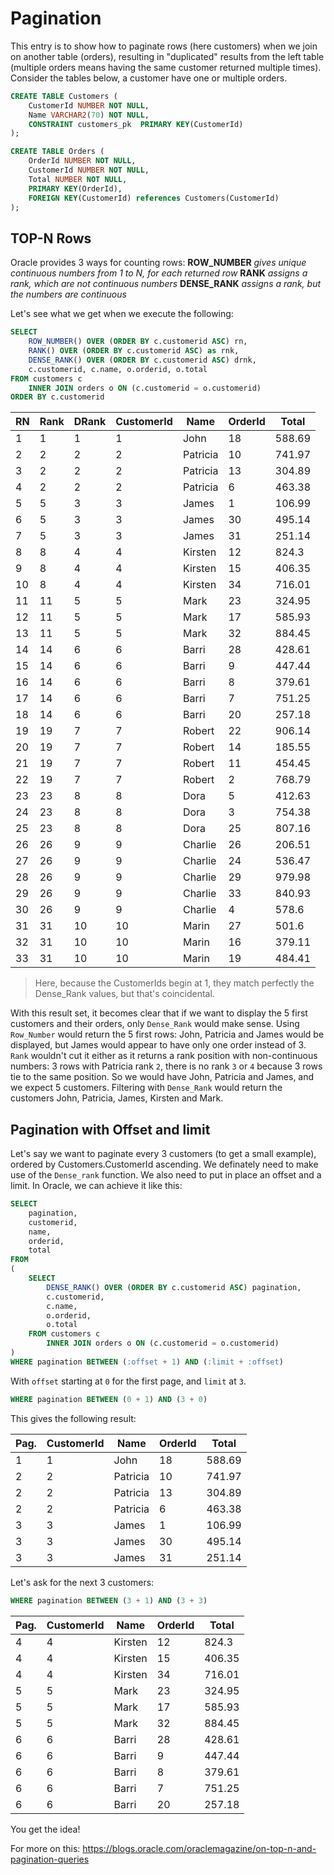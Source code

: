 # Pagination

This entry is to show how to paginate rows (here customers) when we join on another table (orders), resulting in "duplicated" results from the left table (multiple orders means having the same customer returned multiple times).
Consider the tables below, a customer have one or multiple orders.

```sql
CREATE TABLE Customers (
    CustomerId NUMBER NOT NULL,
    Name VARCHAR2(70) NOT NULL,
    CONSTRAINT customers_pk  PRIMARY KEY(CustomerId)
);

CREATE TABLE Orders (
    OrderId NUMBER NOT NULL,
    CustomerId NUMBER NOT NULL,
    Total NUMBER NOT NULL,
    PRIMARY KEY(OrderId),
    FOREIGN KEY(CustomerId) references Customers(CustomerId)
);
```

## TOP-N Rows

Oracle provides 3 ways for counting rows:
**ROW_NUMBER** *gives unique continuous numbers from 1 to N, for each returned row*
**RANK** *assigns a rank, which are not continuous numbers*
**DENSE_RANK** *assigns a rank, but the numbers are continuous*

Let's see what we get when we execute the following:
```sql
SELECT 
    ROW_NUMBER() OVER (ORDER BY c.customerid ASC) rn,
    RANK() OVER (ORDER BY c.customerid ASC) as rnk,
    DENSE_RANK() OVER (ORDER BY c.customerid ASC) drnk,
    c.customerid, c.name, o.orderid, o.total
FROM customers c 
    INNER JOIN orders o ON (c.customerid = o.customerid)
ORDER BY c.customerid
```

| RN | Rank | DRank| CustomerId | Name | OrderId | Total
| --- | ---| --- | --- | --- | --- | --- |
| 1 | 1 | 1 | 1 | John | 18 | 588.69 |
| 2 | 2 | 2 | 2 | Patricia | 10 | 741.97 |
| 3 | 2 | 2 | 2 | Patricia | 13 | 304.89 |
| 4 | 2 | 2 | 2 | Patricia | 6 | 463.38 |
| 5 | 5 | 3 | 3 | James | 1 | 106.99 |
| 6 | 5 | 3 | 3 | James | 30 | 495.14 |
| 7 | 5 | 3 | 3 | James | 31 | 251.14 |
| 8 | 8 | 4 | 4 | Kirsten | 12 | 824.3 |
| 9 | 8 | 4 | 4 | Kirsten | 15 | 406.35 |
| 10 | 8 | 4 | 4 | Kirsten | 34 | 716.01 |
| 11 | 11 | 5 | 5 | Mark | 23 | 324.95 |
| 12 | 11 | 5 | 5 | Mark | 17 | 585.93 |
| 13 | 11 | 5 | 5 | Mark | 32 | 884.45 |
| 14 | 14 | 6 | 6 | Barri | 28 | 428.61 |
| 15 | 14 | 6 | 6 | Barri | 9 | 447.44 |
| 16 | 14 | 6 | 6 | Barri | 8 | 379.61 |
| 17 | 14 | 6 | 6 | Barri | 7 | 751.25 |
| 18 | 14 | 6 | 6 | Barri | 20 | 257.18 |
| 19 | 19 | 7 | 7 | Robert | 22 | 906.14 |
| 20 | 19 | 7 | 7 | Robert | 14 | 185.55 |
| 21 | 19 | 7 | 7 | Robert | 11 | 454.45 |
| 22 | 19 | 7 | 7 | Robert | 2 | 768.79 |
| 23 | 23 | 8 | 8 | Dora | 5 | 412.63 |
| 24 | 23 | 8 | 8 | Dora | 3 | 754.38 |
| 25 | 23 | 8 | 8 | Dora | 25 | 807.16 |
| 26 | 26 | 9 | 9 | Charlie | 26 | 206.51 |
| 27 | 26 | 9 | 9 | Charlie | 24 | 536.47 |
| 28 | 26 | 9 | 9 | Charlie | 29 | 979.98 |
| 29 | 26 | 9 | 9 | Charlie | 33 | 840.93 |
| 30 | 26 | 9 | 9 | Charlie | 4 | 578.6 |
| 31 | 31 | 10 | 10 | Marin | 27 | 501.6 |
| 32 | 31 | 10 | 10 | Marin | 16 | 379.11 |
| 33 | 31 | 10 | 10 | Marin | 19 | 484.41 |

> Here, because the CustomerIds begin at 1, they match perfectly the Dense_Rank values, but that's coincidental.

With this result set, it becomes clear that if we want to display the 5 first customers and their orders, only `Dense_Rank` would make sense.
Using `Row_Number` would return the 5 first rows: John, Patricia and James would be displayed, but James would appear to have only one order instead of 3.
`Rank` wouldn't cut it either as it returns a rank position with non-continuous numbers: 3 rows with Patricia rank `2`, there is no rank `3` or `4` because 3 rows tie to the same position. So we would have John, Patricia and James, and we expect 5 customers.
Filtering with `Dense_Rank` would return the customers John, Patricia, James, Kirsten and Mark.

## Pagination with Offset and limit

Let's say we want to paginate every 3 customers (to get a small example), ordered by Customers.CustomerId ascending.
We definately need to make use of the `Dense_rank` function. We also need to put in place an offset and a limit.
In Oracle, we can achieve it like this:

```sql
SELECT 
    pagination,
    customerid,
    name,
    orderid,
    total
FROM 
(
    SELECT 
        DENSE_RANK() OVER (ORDER BY c.customerid ASC) pagination,
        c.customerid,
        c.name,
        o.orderid,
        o.total
    FROM customers c 
        INNER JOIN orders o ON (c.customerid = o.customerid)
)
WHERE pagination BETWEEN (:offset + 1) AND (:limit + :offset)
```

With `offset` starting at `0` for the first page, and `limit` at `3`.

```sql
WHERE pagination BETWEEN (0 + 1) AND (3 + 0)
```

This gives the following result:

| Pag.| CustomerId | Name | OrderId | Total
| --- | --- | --- | --- | --- |
| 1 | 1 | John | 18 | 588.69 |
| 2 | 2 | Patricia | 10 | 741.97 |
| 2 | 2 | Patricia | 13 | 304.89 |
| 2 | 2 | Patricia | 6 | 463.38 |
| 3 | 3 | James | 1 | 106.99 |
| 3 | 3 | James | 30 | 495.14 |
| 3 | 3 | James | 31 | 251.14 |

Let's ask for the next 3 customers:
```sql
WHERE pagination BETWEEN (3 + 1) AND (3 + 3)
```
| Pag.| CustomerId | Name | OrderId | Total
| --- | --- | --- | --- | --- |
| 4 | 4 | Kirsten | 12 | 824.3 |
| 4 | 4 | Kirsten | 15 | 406.35 |
| 4 | 4 | Kirsten | 34 | 716.01 |
| 5 | 5 | Mark | 23 | 324.95 |
| 5 | 5 | Mark | 17 | 585.93 |
| 5 | 5 | Mark | 32 | 884.45 |
| 6 | 6 | Barri | 28 | 428.61 |
| 6 | 6 | Barri | 9 | 447.44 |
| 6 | 6 | Barri | 8 | 379.61 |
| 6 | 6 | Barri | 7 | 751.25 |
| 6 | 6 | Barri | 20 | 257.18 |

You get the idea!

For more on this: https://blogs.oracle.com/oraclemagazine/on-top-n-and-pagination-queries